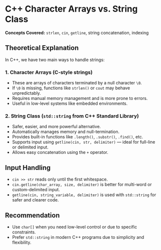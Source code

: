 # C++ Character Arrays vs. String Class

**Concepts Covered:** `strlen`, `cin`, `getline`, string concatenation, indexing

## Theoretical Explanation

In C++, we have two main ways to handle strings:

### 1. Character Arrays (C-style strings)
- These are arrays of characters terminated by a null character `\0`.
- If `\0` is missing, functions like `strlen()` or `cout` may behave unpredictably.
- Requires manual memory management and is more prone to errors.
- Useful in low-level systems like embedded environments.

### 2. String Class (`std::string` from C++ Standard Library)
- Safer, easier, and more powerful alternative.
- Automatically manages memory and null-termination.
- Provides built-in functions like `.length()`, `.substr()`, `.find()`, etc.
- Supports input using `getline(cin, str, delimiter)` — ideal for full-line or delimited input.
- Allows easy concatenation using the `+` operator.

## Input Handling
- `cin >> str` reads only until the first whitespace.
- `cin.getline(char_array, size, delimiter)` is better for multi-word or custom-delimited input.
- `getline(cin, string_variable, delimiter)` is used with `std::string` for safer and clearer code.

## Recommendation
- Use `char[]` when you need low-level control or due to specific constraints.
- Prefer `std::string` in modern C++ programs due to simplicity and flexibility.
